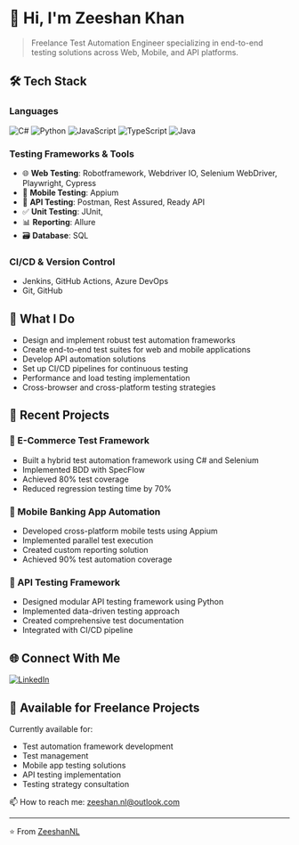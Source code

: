 # 👋 Hi, I'm Zeeshan Khan

> Freelance Test Automation Engineer specializing in end-to-end testing solutions across Web, Mobile, and API platforms.

## 🛠️ Tech Stack

### Languages
![C#](https://img.shields.io/badge/C%23-239120?style=for-the-badge&logo=c-sharp&logoColor=white)
![Python](https://img.shields.io/badge/Python-3776AB?style=for-the-badge&logo=python&logoColor=white)
![JavaScript](https://img.shields.io/badge/JavaScript-F7DF1E?style=for-the-badge&logo=javascript&logoColor=black)
![TypeScript](https://img.shields.io/badge/TypeScript-007ACC?style=for-the-badge&logo=typescript&logoColor=white)
![Java](https://img.shields.io/badge/Java-ED8B00?style=for-the-badge&logo=openjdk&logoColor=white)

### Testing Frameworks & Tools
- 🌐 **Web Testing**: Robotframework, Webdriver IO, Selenium WebDriver, Playwright, Cypress
- 📱 **Mobile Testing**: Appium
- 🔄 **API Testing**: Postman, Rest Assured, Ready API
- ✅ **Unit Testing**: JUnit, 
- 📊 **Reporting**: Allure
- 🗃️ **Database**: SQL

### CI/CD & Version Control
- Jenkins, GitHub Actions, Azure DevOps
- Git, GitHub

## 🎯 What I Do
- Design and implement robust test automation frameworks
- Create end-to-end test suites for web and mobile applications
- Develop API automation solutions
- Set up CI/CD pipelines for continuous testing
- Performance and load testing implementation
- Cross-browser and cross-platform testing strategies

## 💼 Recent Projects

### 🌟 E-Commerce Test Framework
- Built a hybrid test automation framework using C# and Selenium
- Implemented BDD with SpecFlow
- Achieved 80% test coverage
- Reduced regression testing time by 70%

### 📱 Mobile Banking App Automation
- Developed cross-platform mobile tests using Appium
- Implemented parallel test execution
- Created custom reporting solution
- Achieved 90% test automation coverage

### 🔄 API Testing Framework
- Designed modular API testing framework using Python
- Implemented data-driven testing approach
- Created comprehensive test documentation
- Integrated with CI/CD pipeline

## 🌐 Connect With Me
[![LinkedIn](https://img.shields.io/badge/LinkedIn-0077B5?style=for-the-badge&logo=linkedin&logoColor=white)](https://linkedin.com/in/zeeshan-khan-a5737514b/)

## 💼 Available for Freelance Projects

Currently available for:
- Test automation framework development
- Test management
- Mobile app testing solutions
- API testing implementation
- Testing strategy consultation

📫 How to reach me: zeeshan.nl@outlook.com

---
⭐️ From [ZeeshanNL](https://github.com/ZeeshanNL)
